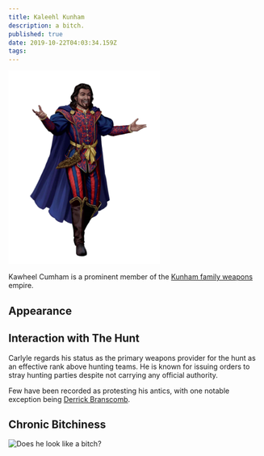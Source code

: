 ```yaml
---
title: Kaleehl Kunham
description: a bitch.
published: true
date: 2019-10-22T04:03:34.159Z
tags: 
---
```


<img src="/people/kaleehl.png" style="max-width: 300px" alt="Kaleehl Kunham, a bitch" />

Kawheel Cumham is a prominent member of the [Kunham family weapons](/factions/kunham-weapons) empire.  

## Appearance


## Interaction with The Hunt
Carlyle regards his status as the primary weapons provider for the hunt as an effective rank above hunting teams.  He is known for issuing orders to stray hunting parties despite not carrying any official authority.  

Few have been recorded as protesting his antics, with one notable exception being [Derrick Branscomb](/people/derrick-branscomb).

## Chronic Bitchiness
![Does he look like a bitch?](https://media.giphy.com/media/upKWoKaC7YpKE/source.gif)